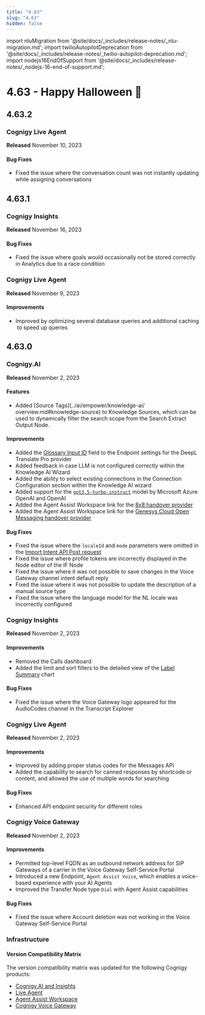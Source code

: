 ```yaml
---
title: "4.63"
slug: "4.63"
hidden: false
---
```


import nluMigration from '@site/docs/_includes/release-notes/_nlu-migration.md';
import twilioAutopilotDeprecation from '@site/docs/_includes/release-notes/_twilio-autopilot-deprecation.md';
import nodejs16EndOfSupport from '@site/docs/_includes/release-notes/_nodejs-16-end-of-support.md';

# 4.63 - Happy Halloween 🦇

<nodejs16EndOfSupport />

<twilioAutopilotDeprecation />

<nluMigration />

## 4.63.2

### Cognigy Live Agent

**Released** November 10, 2023

#### Bug Fixes

- Fixed the issue where the conversation count was not instantly updating while assigning conversations

## 4.63.1

### Cognigy Insights

**Released** November 16, 2023

#### Bug Fixes

- Fixed the issue where goals would occasionally not be stored correctly in Analytics due to a race condition

### Cognigy Live Agent

**Released** November 9, 2023

#### Improvements

- Improved by optimizing several database queries and additional caching to speed up queries

## 4.63.0

### Cognigy.AI

**Released** November 2, 2023

#### Features

- Added [Source Tags](../ai/empower/knowledge-ai/
overview.md#knowledge-source) to Knowledge Sources, which can be used to dynamically filter the search scope from the Search Extract Output Node.

#### Improvements

- Added the [Glossary Input ID](../ai/deploy/endpoints/real-time-translation-settings.md#configure-real-time-translation-settings) field to the Endpoint settings for the DeepL Translate Pro provider
- Added feedback in case LLM is not configured correctly within the Knowledge AI Wizard
- Added the ability to select existing connections in the Connection Configuration section within the Knowledge AI wizard
- Added support for the [`gpt3.5-turbo-instruct`](../ai/empower/llms/model-support-by-feature.md) model by Microsoft Azure OpenAI and OpenAI
- Added the Agent Assist Workspace link for the [8x8 handover provider](../ai/escalate/handover-reference/8x8.md)
- Added the Agent Assist Workspace link for the [Genesys Cloud Open Messaging handover provider](../ai/escalate/handover-reference/genesys-cloud-open-messaging.md)

#### Bug Fixes

- Fixed the issue where the `localeId` and `mode` parameters were omitted in the [Import Intent API Post request](https://api-trial.cognigy.ai/openapi#post-/v2.0/flows/-flowId-/intents/import)
- Fixed the issue where profile tokens are incorrectly displayed in the Node editor of the IF Node
- Fixed the issue where it was not possible to save changes in the Voice Gateway channel intent default reply
- Fixed the issue where it was not possible to update the description of a manual source type
- Fixed the issue where the language model for the NL locale was incorrectly configured

### Cognigy Insights

**Released** November 2, 2023

#### Improvements

- Removed the Calls dashboard
- Added the limit and sort filters to the detailed view of the [Label Summary](../insights/reports/live-agent.md#label-summary) chart

#### Bug Fixes

- Fixed the issue where the Voice Gateway logo appeared for the AudioCodes channel in the Transcript Explorer

### Cognigy Live Agent

**Released** November 2, 2023

#### Improvements

- Improved by adding proper status codes for the Messages API
- Added the capability to search for canned responses by shortcode or content, and allowed the use of multiple words for searching

#### Bug Fixes

- Enhanced API endpoint security for different roles

### Cognigy Voice Gateway

**Released** November 2, 2023

#### Improvements

- Permitted top-level FQDN as an outbound network address for SIP Gateways of a carrier in the Voice Gateway Self-Service Portal
- Introduced a new Endpoint, `Agent Assist Voice`, which enables a voice-based experience with your AI Agents
- Improved the Transfer Node type `Dial` with Agent Assist capabilities

####  Bug Fixes

- Fixed the issue where Account deletion was not working in the Voice Gateway Self-Service Portal

### Infrastructure

#### Version Compatibility Matrix

The version compatibility matrix was updated for the following Cognigy products:

- [Cognigy.AI and Insights](../ai/installation/version-compatibility-matrix.md)
- [Live Agent](../live-agent/installation/deployment/version-compatibility-matrix.md)
- [Agent Assist Workspace](../ai-copilot/installation/version-compatibility-matrix.md)
- [Cognigy Voice Gateway](../voice-gateway/installation/version-compatibility-matrix.md)